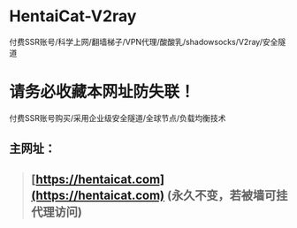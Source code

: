 # HentaiCat-V2ray
付费SSR账号/科学上网/翻墙梯子/VPN代理/酸酸乳/shadowsocks/V2ray/安全隧道

# 请务必收藏本网址防失联！
付费SSR账号购买/采用企业级安全隧道/全球节点/负载均衡技术

## 主网址：
> ## **[https://hentaicat.com](https://hentaicat.com)** (永久不变，若被墙可挂代理访问)
